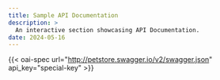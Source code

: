 ```yaml
---
title: Sample API Documentation
description: >
  An interactive section showcasing API Documentation.
date: 2024-05-16
---
```


{{< oai-spec url="http://petstore.swagger.io/v2/swagger.json" api_key="special-key" >}}
